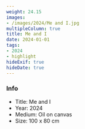 ```yaml
---
weight: 24.15
images:
- /images/2024/Me and I.jpg
multipleColumn: true
title: Me and I
date: 2024-01-01
tags:
- 2024
- highlight
hideExif: true
hideDate: true
---
```


### Info

- Title: Me and I
- Year: 2024
- Medium: Oil on canvas
- Size: 100 x 80 cm

